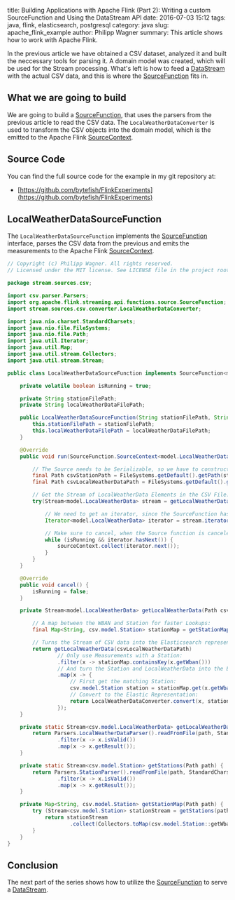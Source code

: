 ﻿title: Building Applications with Apache Flink (Part 2): Writing a custom SourceFunction and Using the DataStream API
date: 2016-07-03 15:12
tags: java, flink, elasticsearch, postgresql
category: java
slug: apache_flink_example
author: Philipp Wagner
summary: This article shows how to work with Apache Flink.

In the previous article we have obtained a CSV dataset, analyzed it and built the neccessary tools for parsing it. A domain model 
was created, which will be used for the Stream processing. What's left is how to feed a [DataStream] with the actual CSV data, 
and this is where the [SourceFunction] fits in.

## What we are going to build ##

We are going to build a [SourceFunction], that uses the parsers from the previous article to read the CSV data. The ``LocalWeatherDataConverter`` is 
used to transform the CSV objects into the domain model, which is the emitted to the Apache Flink [SourceContext].

## Source Code ##

You can find the full source code for the example in my git repository at:

* [https://github.com/bytefish/FlinkExperiments](https://github.com/bytefish/FlinkExperiments)

## LocalWeatherDataSourceFunction ##

The ``LocalWeatherDataSourceFunction`` implements the [SourceFunction] interface, parses the CSV data from the previous and emits the measurements to the Apache Flink [SourceContext].

```java
// Copyright (c) Philipp Wagner. All rights reserved.
// Licensed under the MIT license. See LICENSE file in the project root for full license information.

package stream.sources.csv;

import csv.parser.Parsers;
import org.apache.flink.streaming.api.functions.source.SourceFunction;
import stream.sources.csv.converter.LocalWeatherDataConverter;

import java.nio.charset.StandardCharsets;
import java.nio.file.FileSystems;
import java.nio.file.Path;
import java.util.Iterator;
import java.util.Map;
import java.util.stream.Collectors;
import java.util.stream.Stream;

public class LocalWeatherDataSourceFunction implements SourceFunction<model.LocalWeatherData> {

    private volatile boolean isRunning = true;

    private String stationFilePath;
    private String localWeatherDataFilePath;

    public LocalWeatherDataSourceFunction(String stationFilePath, String localWeatherDataFilePath) {
        this.stationFilePath = stationFilePath;
        this.localWeatherDataFilePath = localWeatherDataFilePath;
    }

    @Override
    public void run(SourceFunction.SourceContext<model.LocalWeatherData> sourceContext) throws Exception {

        // The Source needs to be Serializable, so we have to construct the Paths at this point:
        final Path csvStationPath = FileSystems.getDefault().getPath(stationFilePath);
        final Path csvLocalWeatherDataPath = FileSystems.getDefault().getPath(localWeatherDataFilePath);

        // Get the Stream of LocalWeatherData Elements in the CSV File:
        try(Stream<model.LocalWeatherData> stream = getLocalWeatherData(csvStationPath, csvLocalWeatherDataPath)) {

            // We need to get an iterator, since the SourceFunction has to break out of its main loop on cancellation:
            Iterator<model.LocalWeatherData> iterator = stream.iterator();

            // Make sure to cancel, when the Source function is canceled by an external event:
            while (isRunning && iterator.hasNext()) {
                sourceContext.collect(iterator.next());
            }
        }
    }

    @Override
    public void cancel() {
        isRunning = false;
    }

    private Stream<model.LocalWeatherData> getLocalWeatherData(Path csvStationPath, Path csvLocalWeatherDataPath) {

        // A map between the WBAN and Station for faster Lookups:
        final Map<String, csv.model.Station> stationMap = getStationMap(csvStationPath);

        // Turns the Stream of CSV data into the Elasticsearch representation:
        return getLocalWeatherData(csvLocalWeatherDataPath)
                // Only use Measurements with a Station:
                .filter(x -> stationMap.containsKey(x.getWban()))
                // And turn the Station and LocalWeatherData into the ElasticSearch representation:
                .map(x -> {
                    // First get the matching Station:
                    csv.model.Station station = stationMap.get(x.getWban());
                    // Convert to the Elastic Representation:
                    return LocalWeatherDataConverter.convert(x, station);
                });
    }

    private static Stream<csv.model.LocalWeatherData> getLocalWeatherData(Path path) {
        return Parsers.LocalWeatherDataParser().readFromFile(path, StandardCharsets.US_ASCII)
                .filter(x -> x.isValid())
                .map(x -> x.getResult());
    }

    private static Stream<csv.model.Station> getStations(Path path) {
        return Parsers.StationParser().readFromFile(path, StandardCharsets.US_ASCII)
                .filter(x -> x.isValid())
                .map(x -> x.getResult());
    }

    private Map<String, csv.model.Station> getStationMap(Path path) {
        try (Stream<csv.model.Station> stationStream = getStations(path)) {
            return stationStream
                    .collect(Collectors.toMap(csv.model.Station::getWban, x -> x));
        }
    }
}
```

## Conclusion ##

The next part of the series shows how to utilize the [SourceFunction] to serve a [DataStream].

[Apache Flink]: https://flink.apache.org/
[SourceFunction]: https://ci.apache.org/projects/flink/flink-docs-master/api/java/org/apache/flink/streaming/api/functions/source/SourceFunction.html
[SourceContext]: https://ci.apache.org/projects/flink/flink-docs-master/api/java/org/apache/flink/streaming/api/functions/source/SourceFunction.SourceContext.html
[DataStream]: https://ci.apache.org/projects/flink/flink-docs-master/apis/streaming/index.html
[KeyedStream]: https://ci.apache.org/projects/flink/flink-docs-master/apis/streaming/windows.html
[SourceFunction]: https://ci.apache.org/projects/flink/flink-docs-master/apis/streaming/#data-sources
[SinkFunction]: https://ci.apache.org/projects/flink/flink-docs-master/apis/streaming/#data-sinks